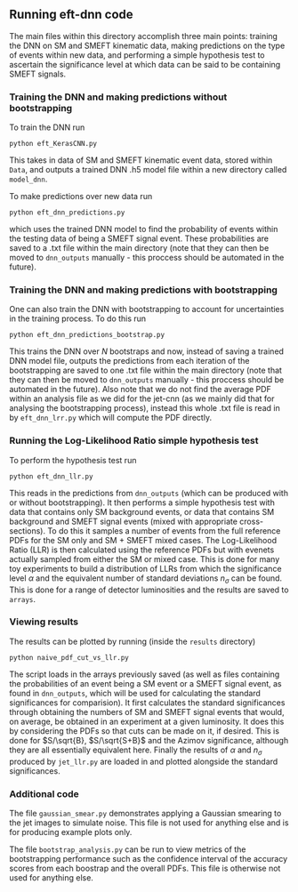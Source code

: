 ## Running eft-dnn code

The main files within this directory accomplish three main points: training the DNN on SM and SMEFT kinematic data, making predictions on the type of events within new data, and performing a simple hypothesis test to ascertain the significance level at which data can be said to be containing SMEFT signals. 

### Training the DNN and making predictions without bootstrapping

To train the DNN run 
```
python eft_KerasCNN.py
```
This takes in data of SM and SMEFT kinematic event data, stored within `Data`, and outputs a trained DNN .h5 model file within a new directory called `model_dnn`.

To make predictions over new data run
```
python eft_dnn_predictions.py
```
which uses the trained DNN model to find the probability of events within the testing data of being a SMEFT signal event. These probabilities are saved to a .txt file within the main directory (note that they can then be moved to `dnn_outputs` manually - this proccess should be automated in the future).

### Training the DNN and making predictions with bootstrapping

One can also train the DNN with bootstrapping to account for uncertainties in the training process. To do this run
```
python eft_dnn_predictions_bootstrap.py
```
This trains the DNN over $N$ bootstraps and now, instead of saving a trained DNN model file, outputs the predictions from each iteration of the bootstrapping are saved to one .txt file within the main directory (note that they can then be moved to `dnn_outputs` manually - this proccess should be automated in the future). Also note that we do not find the average PDF within an analysis file as we did for the jet-cnn (as we mainly did that for analysing the bootstrapping process), instead this whole .txt file is read in by `eft_dnn_lrr.py` which will compute the PDF directly.

### Running the Log-Likelihood Ratio simple hypothesis test

To perform the hypothesis test run
```
python eft_dnn_llr.py
```
This reads in the predictions from `dnn_outputs` (which can be produced with or without bootstrapping). It then performs a simple hypothesis test with data that contains only SM background events, or data that contains SM background and SMEFT signal events (mixed with appropriate cross-sections). To do this it samples a number of events from the full reference PDFs for the SM only and SM + SMEFT mixed cases. The Log-Likelihood Ratio (LLR) is then calculated using the reference PDFs but with evenets actually sampled from either the SM or mixed case. This is done for many toy experiments to build a distribution of LLRs from which the significance level $\alpha$ and the equivalent number of standard deviations $n_\sigma$ can be found. This is done for a range of detector luminosities and the results are saved to `arrays`.

### Viewing results

The results can be plotted by running (inside the `results` directory)
```
python naive_pdf_cut_vs_llr.py
```
The script loads in the arrays previously saved (as well as files containing the probabilities of an event being a SM event or a SMEFT signal event, as found in `dnn_outputs`, which will be used for calculating the standard significances for comparision). It first calculates the standard significances through obtaining the numbers of SM and SMEFT signal events that would, on average, be obtained in an experiment at a given luminosity. It does this by considering the PDFs so that cuts can be made on it, if desired. This is done for $S/\sqrt{B}, $S/\sqrt{S+B}$ and the Azimov significance, although they are all essentially equivalent here. Finally the results of $\alpha$ and $n_\sigma$ produced by `jet_llr.py` are loaded in and plotted alongside the standard significances.

### Additional code

The file `gaussian_smear.py` demonstrates applying a Gaussian smearing to the jet images to simulate noise. This file is not used for anything else and is for producing example plots only.

The file `bootstrap_analysis.py` can be run to view metrics of the bootstrapping performance such as the confidence interval of the accuracy scores from each boostrap and the overall PDFs. This file is otherwise not used for anything else.
